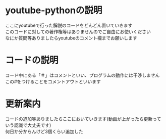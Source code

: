 # youtube-pythonの説明
ここにyoutubeで行った解説のコードをどんどん置いていきます</br>
このコードに対しての著作権等はありませんのでご自由にお使いください</br>
なにか質問等ありましたらyoutubeのコメント欄までお願いします</br>
# コードの説明
コード中にある「＃」はコメントといい、プログラムの動作には干渉しません</br>
この#をつけることをコメントアウトといいます</br>
# 更新案内
コードの追加等ありましたらここにおいていきます(動画が上がったら更新っていう認識で大丈夫です)</br>
何日か分からんけど3個くらい追加した

